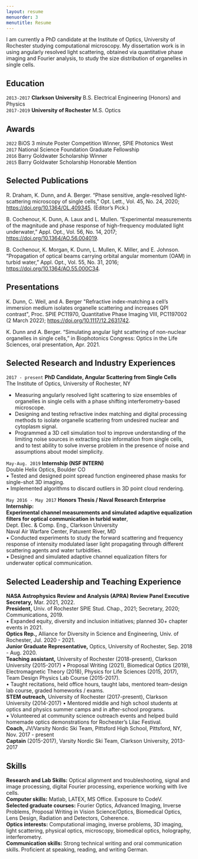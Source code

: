 ```yaml
---
layout: resume
menuorder: 3
menutitle: Resume
---
```

I am currently a PhD candidate at the Institute of Optics, University of Rochester studying computational microscopy. My dissertation work is in using angularly resolved light scattering, obtained via quantitative phase imaging and Fourier analysis, to study the size distribution of organelles in single cells.

## Education

`2013-2017`
__Clarkson University__
B.S. Electrical Engineering (Honors) and Physics  
`2017-2019`
__University of Rochester__
M.S. Optics

## Awards
`2022`
BiOS 3 minute Poster Competition Winner, SPIE Photonics West  
`2017`
National Science Foundation Graduate Fellowship  
`2016`
Barry Goldwater Scholarship Winner  
`2015`
Barry Goldwater Scholarship Honorable Mention

## Selected Publications

<!-- A list is also available [online](https://scholar.google.co.uk/citations?user=LTOTl0YAAAAJ) -->

R. Draham, K. Dunn, and A. Berger. “Phase sensitive, angle-resolved light-scattering microscopy of single cells,”
Opt. Lett., Vol. 45, No. 24, 2020; <https://doi.org/10.1364/OL.409345>. (Editor’s Pick.)

B. Cochenour, K. Dunn, A. Laux and L. Mullen. “Experimental measurements of the magnitude and phase
response of high-frequency modulated light underwater,” Appl. Opt., Vol. 56, No. 14, 2017; <https://doi.org/10.1364/AO.56.004019>.

B. Cochenour, K. Morgan, K. Dunn, L. Mullen, K. Miller, and E. Johnson. “Propagation of optical beams carrying
orbital angular momentum (OAM) in turbid water,” Appl. Opt., Vol. 55, No. 31, 2016; <https://doi.org/10.1364/AO.55.000C34>.

## Presentations

K. Dunn, C. Weil, and A. Berger "Refractive index-matching a cell’s immersion medium isolates organelle scattering and increases QPI contrast", Proc. SPIE PC11970, Quantitative Phase Imaging VIII, PC1197002 (2 March 2022); <https://doi.org/10.1117/12.2631742>.

K. Dunn and A. Berger. “Simulating angular light scattering of non-nuclear organelles in single cells,” in
Biophotonics Congress: Optics in the Life Sciences, oral presentation, Apr. 2021.

## Selected Research and Industry Experiences

`2017 - present`
__PhD Candidate, Angular Scattering from Single Cells__  
The Institute of Optics, University of Rochester, NY
+ Measuring angularly resolved light scattering to size ensembles of organelles in single cells with a phase shifting interferometry-based microscope.  
+ Designing and testing refractive index matching and digital processing methods to isolate organelle scattering from undesired nuclear and cytoplasm signal.  
+ Programmed a 3D cell simulation tool to improve understanding of the limiting noise sources in extracting size information from single cells, and to test ability to solve inverse problem in the presence of noise and assumptions about model simplicity.

`May-Aug. 2019`
__Internship (NSF INTERN)__  
Double Helix Optics, Boulder CO  
• Tested and designed point spread function engineered phase masks for single-shot 3D imaging.  
• Implemented algorithms to discard outliers in 3D point cloud rendering.

`May 2016 - May 2017`
__Honors Thesis / Naval Research Enterprise Internship:  
Experimental channel measurements and simulated adaptive equalization filters for optical communication in turbid water__,  
Dept. Elec. & Comp. Eng., Clarkson University  
Naval Air Warfare Center, Patuxent River, MD  
• Conducted experiments to study the forward scattering and frequency response of intensity modulated laser light propagating through different scattering agents and water turbidities.  
• Designed and simulated adaptive channel equalization filters for underwater optical communication.

## Selected Leadership and Teaching Experience
__NASA Astrophysics Review and Analysis (APRA) Review Panel Executive Secretary,__ Mar. 2021, 2022.  
__President,__ Univ. of Rochester SPIE Stud. Chap., 2021; Secretary, 2020; Communications, 2019.  
• Expanded equity, diversity and inclusion initiatives; planned 30+ chapter events in 2021.  
__Optics Rep.,__ Alliance for Diversity in Science and Engineering, Univ. of Rochester, Jul. 2020 - 2021.  
__Junior Graduate Representative,__ Optics, University of Rochester, Sep. 2018 - Aug. 2020.  
__Teaching assistant,__ University of Rochester (2018-present), Clarkson University (2015-2017)
• Proposal Writing (2021), Biomedical Optics (2019), Electromagnetic Theory (2018), Physics for Life Sciences (2015, 2017), Team Design Physics Lab Course (2015-2017).   
• Taught recitations, held office hours, taught labs, mentored team-design lab course, graded homeworks / exams.  
__STEM outreach,__ University of Rochester (2017-present), Clarkson University (2014-2017)
• Mentored middle and high school students at optics and physics summer camps and in after-school programs.  
• Volunteered at community science outreach events and helped build homemade optics demonstrations for Rochester’s Lilac Festival.  
__Coach,__ JV/Varsity Nordic Ski Team, Pittsford High School, Pittsford, NY, Nov. 2017 - present  
__Captain__ (2015-2017), Varsity Nordic Ski Team, Clarkson University, 2013-2017


## Skills
__Research and Lab Skills:__ Optical alignment and troubleshooting, signal and image processing, digital Fourier processing, experience working with live cells.  
__Computer skills:__ Matlab, LATEX, MS Office. Exposure to CodeV.  
__Selected graduate courses:__ Fourier Optics, Advanced Imaging, Inverse Problems, Proposal Writing in Vision Science/Optics, Biomedical Optics, Lens Design, Radiation and Detectors, Coherence.  
__Optics interests:__ Computational imaging, inverse problems, 3D imaging, light scattering, physical optics, microscopy, biomedical optics, holography, interferometry.  
__Communication skills:__ Strong technical writing and oral communication skills. Proficient at speaking, reading, and writing German.

<!-- ### Footer

Last updated: April 2022 -->


